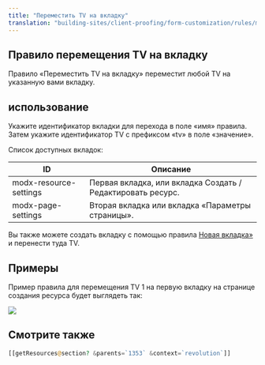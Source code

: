 ```yaml
---
title: "Переместить TV на вкладку"
translation: "building-sites/client-proofing/form-customization/rules/move-tv-to-tab"
---
```


## Правило перемещения TV на вкладку

Правило «Переместить TV на вкладку» переместит любой TV на указанную вами вкладку.

## использование

Укажите идентификатор вкладки для перехода в поле «имя» правила. Затем укажите идентификатор TV с префиксом «tv» в поле «значение».

Список доступных вкладок:

| ID                     | Описание                                                    |
| ---------------------- | ----------------------------------------------------------- |
| modx-resource-settings | Первая вкладка, или вкладка Создать / Редактировать ресурс. |
| modx-page-settings     | Вторая вкладка или вкладка «Параметры страницы».            |

Вы также можете создать вкладку с помощью правила [Новая вкладка»](building-sites/client-proofing/form-customization/rules/new-tab "Новая вкладка") и перенести туда TV.

## Примеры

Пример правила для перемещения TV 1 на первую вкладку на странице создания ресурса будет выглядеть так:

![](/2.x/en/building-sites/client-proofing/form-customization/rules/rule-tvmove.png)

## Смотрите также

```php
[[getResources@section? &parents=`1353` &context=`revolution`]]
```

